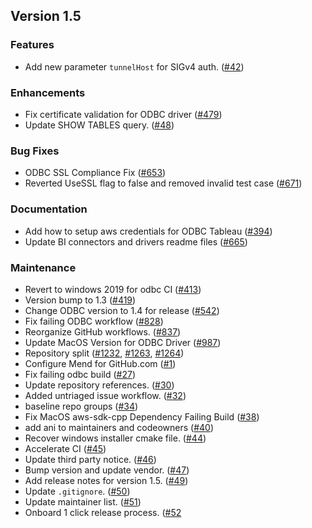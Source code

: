 ## Version 1.5

### Features

* Add new parameter `tunnelHost` for SIGv4 auth. ([#42](https://github.com/opensearch-project/sql-odbc/pull/42))

### Enhancements

* Fix certificate validation for ODBC driver ([#479](https://github.com/opensearch-project/sql/pull/479))
* Update SHOW TABLES query. ([#48](https://github.com/opensearch-project/sql-odbc/pull/48))

### Bug Fixes

* ODBC SSL Compliance Fix ([#653](https://github.com/opensearch-project/sql/pull/653))
* Reverted UseSSL flag to false and removed invalid test case ([#671](https://github.com/opensearch-project/sql/pull/671))

### Documentation

* Add how to setup aws credentials for ODBC Tableau ([#394](https://github.com/opensearch-project/sql/pull/394))
* Update BI connectors and drivers readme files ([#665](https://github.com/opensearch-project/sql/pull/665))

### Maintenance

* Revert to windows 2019 for odbc CI ([#413](https://github.com/opensearch-project/sql/pull/413))
* Version bump to 1.3 ([#419](https://github.com/opensearch-project/sql/pull/419))
* Change ODBC version to 1.4 for release ([#542](https://github.com/opensearch-project/sql/pull/542))
* Fix failing ODBC workflow ([#828](https://github.com/opensearch-project/sql/pull/828))
* Reorganize GitHub workflows. ([#837](https://github.com/opensearch-project/sql/pull/837))
* Update MacOS Version for ODBC Driver ([#987](https://github.com/opensearch-project/sql/pull/987))
* Repository split ([#1232](https://github.com/opensearch-project/sql/pull/1232), [#1263](https://github.com/opensearch-project/sql/pull/1263), [#1264](https://github.com/opensearch-project/sql/pull/1264))
* Configure Mend for GitHub.com ([#1](https://github.com/opensearch-project/sql-odbc/pull/1))
* Fix failing odbc build ([#27](https://github.com/opensearch-project/sql-odbc/pull/27))
* Update repository references. ([#30](https://github.com/opensearch-project/sql-odbc/pull/30))
* Added untriaged issue workflow. ([#32](https://github.com/opensearch-project/sql-odbc/pull/32))
* baseline repo groups ([#34](https://github.com/opensearch-project/sql-odbc/pull/34))
* Fix MacOS aws-sdk-cpp Dependency Failing Build ([#38](https://github.com/opensearch-project/sql-odbc/pull/38))
* add ani to maintainers and codeowners ([#40](https://github.com/opensearch-project/sql-odbc/pull/40))
* Recover windows installer cmake file. ([#44](https://github.com/opensearch-project/sql-odbc/pull/44))
* Accelerate CI ([#45](https://github.com/opensearch-project/sql-odbc/pull/45))
* Update third party notice. ([#46](https://github.com/opensearch-project/sql-odbc/pull/46))
* Bump version and update vendor. ([#47](https://github.com/opensearch-project/sql-odbc/pull/47))
* Add release notes for version 1.5. ([#49](https://github.com/opensearch-project/sql-odbc/pull/49))
* Update `.gitignore`. ([#50](https://github.com/opensearch-project/sql-odbc/pull/50))
* Update maintainer list. ([#51](https://github.com/opensearch-project/sql-odbc/pull/51))
* Onboard 1 click release process. ([#52](https://github.com/opensearch-project/sql-odbc/pull/52)
